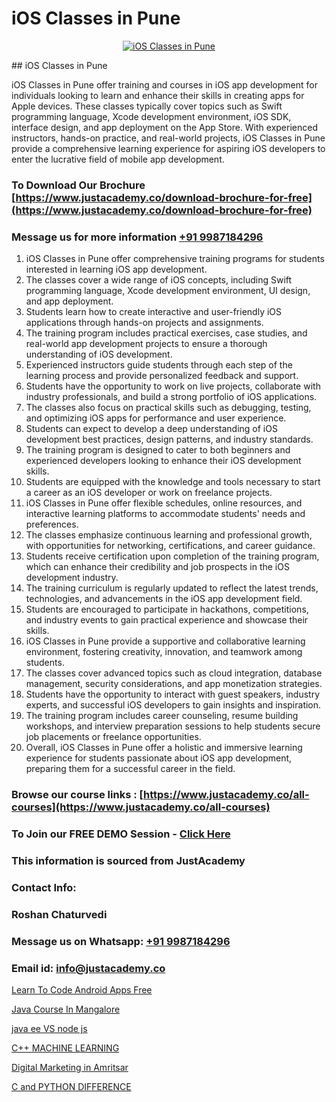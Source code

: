 # iOS Classes in Pune

<p align="center">
  <a href="https://justacademy.co/course-detail/ios-training">
    <img src="https://justacademy.co/storage2/course_image/1676636008_course_image.webp" alt="iOS Classes in Pune">
  </a>
</p>
## iOS Classes in Pune

iOS Classes in Pune offer training and courses in iOS app development for individuals looking to learn and enhance their skills in creating apps for Apple devices. These classes typically cover topics such as Swift programming language, Xcode development environment, iOS SDK, interface design, and app deployment on the App Store. With experienced instructors, hands-on practice, and real-world projects, iOS Classes in Pune provide a comprehensive learning experience for aspiring iOS developers to enter the lucrative field of mobile app development.
### To Download Our Brochure [https://www.justacademy.co/download-brochure-for-free](https://www.justacademy.co/download-brochure-for-free)
### Message us for more information [+91 9987184296](https://api.whatsapp.com/send?phone=919987184296)
1) iOS Classes in Pune offer comprehensive training programs for students interested in learning iOS app development.
2) The classes cover a wide range of iOS concepts, including Swift programming language, Xcode development environment, UI design, and app deployment.
3) Students learn how to create interactive and user-friendly iOS applications through hands-on projects and assignments.
4) The training program includes practical exercises, case studies, and real-world app development projects to ensure a thorough understanding of iOS development.
5) Experienced instructors guide students through each step of the learning process and provide personalized feedback and support.
6) Students have the opportunity to work on live projects, collaborate with industry professionals, and build a strong portfolio of iOS applications.
7) The classes also focus on practical skills such as debugging, testing, and optimizing iOS apps for performance and user experience.
8) Students can expect to develop a deep understanding of iOS development best practices, design patterns, and industry standards.
9) The training program is designed to cater to both beginners and experienced developers looking to enhance their iOS development skills.
10) Students are equipped with the knowledge and tools necessary to start a career as an iOS developer or work on freelance projects.
11) iOS Classes in Pune offer flexible schedules, online resources, and interactive learning platforms to accommodate students' needs and preferences.
12) The classes emphasize continuous learning and professional growth, with opportunities for networking, certifications, and career guidance.
13) Students receive certification upon completion of the training program, which can enhance their credibility and job prospects in the iOS development industry.
14) The training curriculum is regularly updated to reflect the latest trends, technologies, and advancements in the iOS app development field.
15) Students are encouraged to participate in hackathons, competitions, and industry events to gain practical experience and showcase their skills.
16) iOS Classes in Pune provide a supportive and collaborative learning environment, fostering creativity, innovation, and teamwork among students.
17) The classes cover advanced topics such as cloud integration, database management, security considerations, and app monetization strategies.
18) Students have the opportunity to interact with guest speakers, industry experts, and successful iOS developers to gain insights and inspiration.
19) The training program includes career counseling, resume building workshops, and interview preparation sessions to help students secure job placements or freelance opportunities.
20) Overall, iOS Classes in Pune offer a holistic and immersive learning experience for students passionate about iOS app development, preparing them for a successful career in the field.

### Browse our course links : [https://www.justacademy.co/all-courses](https://www.justacademy.co/all-courses) 
### To Join our FREE DEMO Session - [Click Here](https://www.justacademy.co/register-for-course-demo)


### This information is sourced from JustAcademy
### Contact Info:
### Roshan Chaturvedi
### Message us on Whatsapp: [+91 9987184296](https://api.whatsapp.com/send?phone=919987184296)
### Email id: [info@justacademy.co](mailto:info@justacademy.co)
                
[Learn To Code Android Apps Free](https://www.linkedin.com/pulse/learn-code-android-apps-free-justacademy-delhi-9ahff/)

[Java Course In Mangalore](https://www.linkedin.com/pulse/java-course-mangalore-software-training-sunnyvale-gdx3c/)

[java ee VS node js](https://medium.com/@prempja40/java-ee-vs-node-js-68e6d7b48bea)

[C++ MACHINE LEARNING](https://medium.com/@prempja40/c-machine-learning-b457702728f1)

[Digital Marketing in Amritsar](https://justacademyin.github.io/justacademy/digital-marketing-in-amritsar)

[C and PYTHON DIFFERENCE](https://justacademyin.github.io/justacademy/c-and-python-difference)

